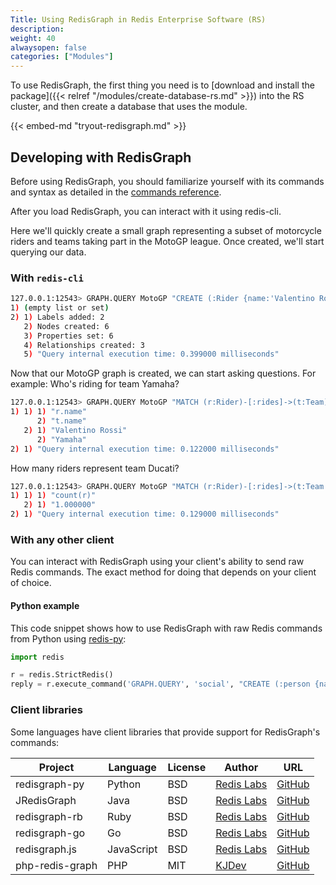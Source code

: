 ```yaml
---
Title: Using RedisGraph in Redis Enterprise Software (RS)
description:
weight: 40
alwaysopen: false
categories: ["Modules"]
---
```

To use RedisGraph, the first thing you need is to [download and install the package]({{< relref "/modules/create-database-rs.md" >}})
into the RS cluster, and then create a database that uses the module.

{{< embed-md "tryout-redisgraph.md" >}}

## Developing with RedisGraph

Before using RedisGraph, you should familiarize yourself with its commands and syntax as detailed in the
[commands reference](https://oss.redislabs.com/redisgraph/commands/).

After you load RedisGraph, you can interact with it using redis-cli.

Here we'll quickly create a small graph representing a subset of motorcycle riders and teams
taking part in the MotoGP league. Once created, we'll start querying our data.

### With `redis-cli`

```sh
127.0.0.1:12543> GRAPH.QUERY MotoGP "CREATE (:Rider {name:'Valentino Rossi'})-[:rides]->(:Team {name:'Yamaha'}), (:Rider {name:'Dani Pedrosa'})-[:rides]->(:Team {name:'Honda'}), (:Rider {name:'Andrea Dovizioso'})-[:rides]->(:Team {name:'Ducati'})"
1) (empty list or set)
2) 1) Labels added: 2
   2) Nodes created: 6
   3) Properties set: 6
   4) Relationships created: 3
   5) "Query internal execution time: 0.399000 milliseconds"
```

Now that our MotoGP graph is created, we can start asking questions. For example:
Who's riding for team Yamaha?

```sh
127.0.0.1:12543> GRAPH.QUERY MotoGP "MATCH (r:Rider)-[:rides]->(t:Team) WHERE t.name = 'Yamaha' RETURN r,t"
1) 1) 1) "r.name"
      2) "t.name"
   2) 1) "Valentino Rossi"
      2) "Yamaha"
2) 1) "Query internal execution time: 0.122000 milliseconds"
```

How many riders represent team Ducati?

```sh
127.0.0.1:12543> GRAPH.QUERY MotoGP "MATCH (r:Rider)-[:rides]->(t:Team {name:'Ducati'}) RETURN count(r)"
1) 1) 1) "count(r)"
   2) 1) "1.000000"
2) 1) "Query internal execution time: 0.129000 milliseconds"
```

### With any other client

You can interact with RedisGraph using your client's ability to send raw Redis commands.
The exact method for doing that depends on your client of choice.

#### Python example

This code snippet shows how to use RedisGraph with raw Redis commands from Python using
[redis-py](https://github.com/andymccurdy/redis-py):

```python
import redis

r = redis.StrictRedis()
reply = r.execute_command('GRAPH.QUERY', 'social', "CREATE (:person {name:'roi', age:33, gender:'male', status:'married')")
```

### Client libraries

Some languages have client libraries that provide support for RedisGraph's commands:

| Project | Language | License | Author | URL |
| ------- | -------- | ------- | ------ | --- |
| redisgraph-py | Python | BSD | [Redis Labs](https://redislabs.com) | [GitHub](https://github.com/RedisLabs/redisgraph-py) |
| JRedisGraph | Java | BSD | [Redis Labs](https://redislabs.com) | [GitHub](https://github.com/RedisLabs/JRedisGraph) |
| redisgraph-rb | Ruby | BSD | [Redis Labs](https://redislabs.com) | [GitHub](https://github.com/RedisLabs/redisgraph-rb) |
| redisgraph-go | Go | BSD | [Redis Labs](https://redislabs.com) | [GitHub](https://github.com/RedisLabs/redisgraph-go) |
| redisgraph.js | JavaScript | BSD | [Redis Labs](https://redislabs.com) | [GitHub](https://github.com/RedisLabs/redisgraph.js) |
| php-redis-graph | PHP | MIT | [KJDev](https://github.com/kjdev) | [GitHub](https://github.com/kjdev/php-redis-graph) |
